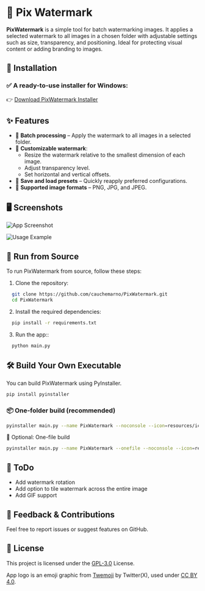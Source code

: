 # 🎑 Pix Watermark

**PixWatermark** is a simple tool for batch watermarking images. It applies a selected watermark to all images in a chosen folder with adjustable settings such as size, transparency, and positioning. Ideal for protecting visual content or adding branding to images.

## 🚀 Installation

### ✅ A ready-to-use installer for Windows:
👉 [Download PixWatermark Installer](https://github.com/cauchemarno/PixWatermark/releases)

## ✨ Features

- 📂 **Batch processing** – Apply the watermark to all images in a selected folder.
- 🎨 **Customizable watermark**:
    - Resize the watermark relative to the smallest dimension of each image.
    - Adjust transparency level.
    - Set horizontal and vertical offsets.
- 💾 **Save and load presets** – Quickly reapply preferred configurations.
- 🌠 **Supported image formats** – PNG, JPG, and JPEG.

## 🖥 Screenshots

![App Screenshot](https://i.imgur.com/qEi4LXg.png)

![Usage Example](https://i.imgur.com/MM7xKay.png)

## 🧪 Run from Source
To run PixWatermark from source, follow these steps:

1. Clone the repository:

```bash
  git clone https://github.com/cauchemarno/PixWatermark.git
  cd PixWatermark
```
2. Install the required dependencies:

```bash
  pip install -r requirements.txt
```

3. Run the app::
```bash
  python main.py
```

## 🛠 Build Your Own Executable
You can build PixWatermark using PyInstaller.
```bash
pip install pyinstaller
```

### 📦 One-folder build (recommended)
```bash
pyinstaller main.py --name PixWatermark --noconsole --icon=resources/icons/icon.ico
```

🧍 Optional: One-file build
```bash
pyinstaller main.py --name PixWatermark --onefile --noconsole --icon=resources/icons/icon.ico
```

## 📝 ToDo

- Add watermark rotation
- Add option to tile watermark across the entire image
- Add GIF support

## 💬 Feedback & Contributions
Feel free to report issues or suggest features on GitHub.

## 📜 License

This project is licensed under the [GPL-3.0](https://www.gnu.org/licenses/gpl-3.0.html) License.

App logo is an emoji graphic from [Twemoji](https://github.com/twitter/twemoji) by Twitter(X), used under [CC BY 4.0](https://creativecommons.org/licenses/by/4.0/).